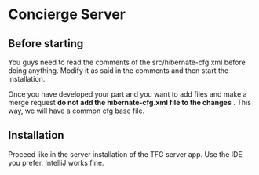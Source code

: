 # Concierge Server

## Before starting
You guys need to read the comments of the src/hibernate-cfg.xml before doing anything. Modify it as said in the comments and then start the installation. 

Once you have developed your part and you want to add files and make a merge request **do not add the hibernate-cfg.xml file to the changes** . This way, we will have a common cfg base file.

## Installation
Proceed like in the server installation of the TFG server app. Use the IDE you prefer. IntelliJ works fine.

